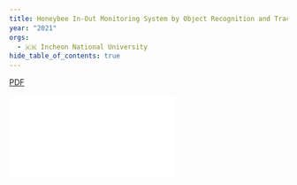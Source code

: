 ```yaml
---
title: Honeybee In-Out Monitoring System by Object Recognition and Tracking from Real-Time Webcams
year: "2021"
orgs:
  - 🇰🇷 Incheon National University
hide_table_of_contents: true
---
```


[PDF](pdfs/31356.pdf)

![](pdfs/31356.pdf)